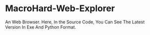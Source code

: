 # MacroHard-Web-Explorer
An Web Browser.
Here, In the Source Code, You Can See The Latest Version In Exe And Python Format.
